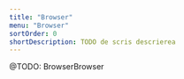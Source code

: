 ```yaml
---
title: "Browser"
menu: "Browser"
sortOrder: 0
shortDescription: TODO de scris descrierea
---
```


@TODO: BrowserBrowser
